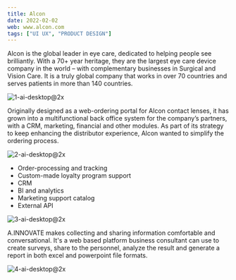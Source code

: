 ```yaml
---
title: Alcon
date: 2022-02-02
web: www.alcon.com
tags: ["UI UX", "PRODUCT DESIGN"]
---
```


Alcon is the global leader in eye care, dedicated to helping people see brilliantly. With a 70+ year heritage, they are the largest eye care device company in the world – with complementary businesses in Surgical and Vision Care. It is a truly global company that works in over 70 countries and serves patients in more than 140 countries.

![1-ai-desktop@2x](1-ai-desktop@2x.png)

Originally designed as a web-ordering portal for Alcon contact lenses, it has grown into a multifunctional back office system for the company’s partners, with a CRM, marketing, financial and other modules.
As part of its strategy to keep enhancing the distributor experience, Alcon wanted to simplify the ordering process.

![2-ai-desktop@2x](2-ai-desktop@2x.png)

- Order-processing and tracking
- Custom-made loyalty program support
- CRM
- BI and analytics
- Marketing support catalog
- External API

![3-ai-desktop@2x](3-ai-desktop@2x.png)

A.INNOVATE makes collecting and sharing information comfortable and conversational. It's a web based platform business consultant can use to create surveys, share to the personnel, analyze the result and generate a report in both excel and powerpoint file formats.

![4-ai-desktop@2x](4-ai-desktop@2x.png)

